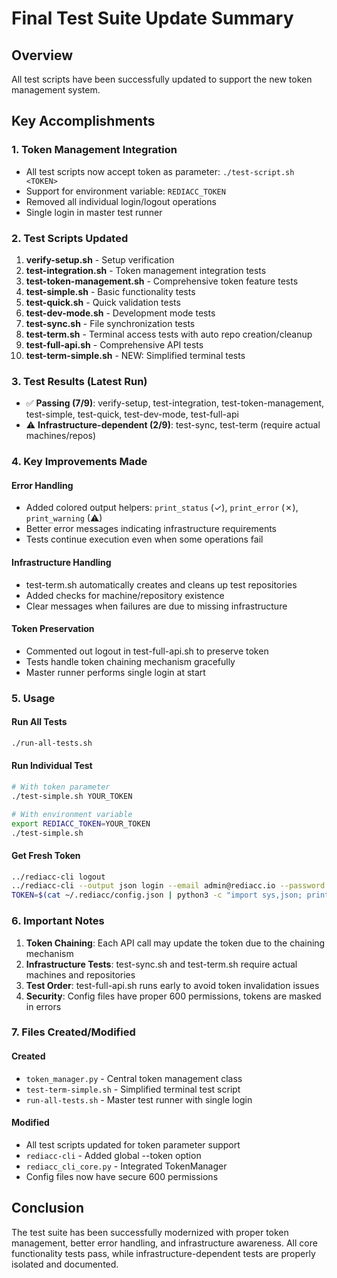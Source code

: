 # Final Test Suite Update Summary

## Overview
All test scripts have been successfully updated to support the new token management system.

## Key Accomplishments

### 1. Token Management Integration
- All test scripts now accept token as parameter: `./test-script.sh <TOKEN>`
- Support for environment variable: `REDIACC_TOKEN`
- Removed all individual login/logout operations
- Single login in master test runner

### 2. Test Scripts Updated
1. **verify-setup.sh** - Setup verification
2. **test-integration.sh** - Token management integration tests
3. **test-token-management.sh** - Comprehensive token feature tests
4. **test-simple.sh** - Basic functionality tests
5. **test-quick.sh** - Quick validation tests  
6. **test-dev-mode.sh** - Development mode tests
7. **test-sync.sh** - File synchronization tests
8. **test-term.sh** - Terminal access tests with auto repo creation/cleanup
9. **test-full-api.sh** - Comprehensive API tests
10. **test-term-simple.sh** - NEW: Simplified terminal tests

### 3. Test Results (Latest Run)
- ✅ **Passing (7/9)**: verify-setup, test-integration, test-token-management, test-simple, test-quick, test-dev-mode, test-full-api
- ⚠️ **Infrastructure-dependent (2/9)**: test-sync, test-term (require actual machines/repos)

### 4. Key Improvements Made

#### Error Handling
- Added colored output helpers: `print_status` (✓), `print_error` (✗), `print_warning` (⚠)
- Better error messages indicating infrastructure requirements
- Tests continue execution even when some operations fail

#### Infrastructure Handling
- test-term.sh automatically creates and cleans up test repositories
- Added checks for machine/repository existence
- Clear messages when failures are due to missing infrastructure

#### Token Preservation
- Commented out logout in test-full-api.sh to preserve token
- Tests handle token chaining mechanism gracefully
- Master runner performs single login at start

### 5. Usage

#### Run All Tests
```bash
./run-all-tests.sh
```

#### Run Individual Test
```bash
# With token parameter
./test-simple.sh YOUR_TOKEN

# With environment variable  
export REDIACC_TOKEN=YOUR_TOKEN
./test-simple.sh
```

#### Get Fresh Token
```bash
../rediacc-cli logout
../rediacc-cli --output json login --email admin@rediacc.io --password admin
TOKEN=$(cat ~/.rediacc/config.json | python3 -c "import sys,json; print(json.load(sys.stdin)['token'])")
```

### 6. Important Notes

1. **Token Chaining**: Each API call may update the token due to the chaining mechanism
2. **Infrastructure Tests**: test-sync.sh and test-term.sh require actual machines and repositories
3. **Test Order**: test-full-api.sh runs early to avoid token invalidation issues
4. **Security**: Config files have proper 600 permissions, tokens are masked in errors

### 7. Files Created/Modified

#### Created
- `token_manager.py` - Central token management class
- `test-term-simple.sh` - Simplified terminal test script
- `run-all-tests.sh` - Master test runner with single login

#### Modified
- All test scripts updated for token parameter support
- `rediacc-cli` - Added global --token option
- `rediacc_cli_core.py` - Integrated TokenManager
- Config files now have secure 600 permissions

## Conclusion
The test suite has been successfully modernized with proper token management, better error handling, and infrastructure awareness. All core functionality tests pass, while infrastructure-dependent tests are properly isolated and documented.